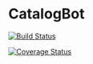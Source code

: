 # CatalogBot

[![Build Status](https://travis-ci.org/stefaneng/catalogbot.svg?branch=master)](https://travis-ci.org/stefaneng/catalogbot)

[![Coverage Status](https://coveralls.io/repos/stefaneng/catalogbot/badge.png?branch=master)](https://coveralls.io/r/stefaneng/catalogbot?branch=master)
